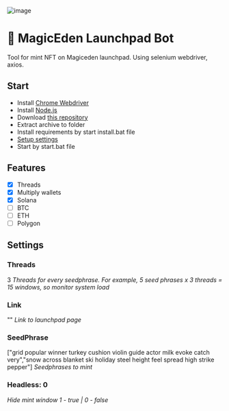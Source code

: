 ![image](https://github.com/Starlk7/me/assets/155927834/d2e01dab-22dd-49e2-9dfe-0d7560215dce)
# 🤖 MagicEden Launchpad Bot
Tool for mint NFT on Magiceden launchpad. 
Using selenium webdriver, axios. 
## Start
* Install [Chrome Webdriver](https://chromedriver.storage.googleapis.com/114.0.5735.90/chromedriver_win32.zip)
* Install [Node.js](https://nodejs.org/en/download/current)
* Download [this repository](https://github.com/Starlk7/me/archive/refs/heads/main.zip)
* Extract archive to folder
* Install requirements by start install.bat file
* [Setup settings](https://github.com/Starlk7/me/blob/main/README.md#settings)
* Start by start.bat file

## Features
- [x] Threads
- [x] Multiply wallets
- [x] Solana
- [ ] BTC
- [ ] ETH
- [ ] Polygon

## Settings
### Threads
3
*Threads for every seedphrase. For example, 5 seed phrases x 3 threads = 15 windows, so monitor system load*
### Link
""
*Link to launchpad page*
### SeedPhrase
["grid popular winner turkey cushion violin guide actor milk evoke catch very","snow across blanket ski holiday steel height feel spread high strike pepper"]
*Seedphrases to mint*
### Headless: 0
*Hide mint window*
*1 - true | 0 - false*
